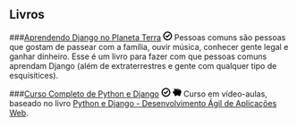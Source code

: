 Livros
------

###[Aprendendo Django no Planeta Terra](http://www.aprendendodjango.com/) ![Free](/images/free.png)
Pessoas comuns são pessoas que gostam de passear com a família, ouvir música, conhecer gente legal e ganhar dinheiro. Esse é um livro para fazer com que pessoas comuns aprendam Django (além de extraterrestres e gente com qualquer tipo de esquisitices).

###[Curso Completo de Python e Django](http://osantana.me/pydjango/) ![Free](/images/free.png) ![Donate](/images/donate.png)
Curso em vídeo-aulas, baseado no livro [Python e Django - Desenvolvimento Ágil de Aplicações Web](http://www.pythonedjango.com.br).
